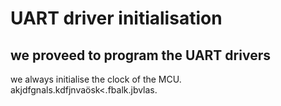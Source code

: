 # UART driver initialisation
## we proveed to program the UART drivers

we always initialise the clock of the MCU.
akjdfgnals.kdfjnvaösk<.fbalk.jbvlas.
